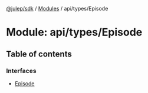 [@julep/sdk](../README.md) / [Modules](../modules.md) / api/types/Episode

# Module: api/types/Episode

## Table of contents

### Interfaces

- [Episode](../interfaces/api_types_Episode.Episode.md)

